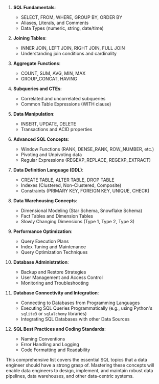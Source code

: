 1. **SQL Fundamentals**:
   - SELECT, FROM, WHERE, GROUP BY, ORDER BY
   - Aliases, Literals, and Comments
   - Data Types (numeric, string, date/time)

2. **Joining Tables**:
   - INNER JOIN, LEFT JOIN, RIGHT JOIN, FULL JOIN
   - Understanding join conditions and cardinality

3. **Aggregate Functions**:
   - COUNT, SUM, AVG, MIN, MAX
   - GROUP_CONCAT, HAVING

4. **Subqueries and CTEs**:
   - Correlated and uncorrelated subqueries
   - Common Table Expressions (WITH clause)

5. **Data Manipulation**:
   - INSERT, UPDATE, DELETE
   - Transactions and ACID properties

6. **Advanced SQL Concepts**:
   - Window Functions (RANK, DENSE_RANK, ROW_NUMBER, etc.)
   - Pivoting and Unpivoting data
   - Regular Expressions (REGEXP_REPLACE, REGEXP_EXTRACT)

7. **Data Definition Language (DDL)**:
   - CREATE TABLE, ALTER TABLE, DROP TABLE
   - Indexes (Clustered, Non-Clustered, Composite)
   - Constraints (PRIMARY KEY, FOREIGN KEY, UNIQUE, CHECK)

8. **Data Warehousing Concepts**:
   - Dimensional Modeling (Star Schema, Snowflake Schema)
   - Fact Tables and Dimension Tables
   - Slowly Changing Dimensions (Type 1, Type 2, Type 3)

9. **Performance Optimization**:
   - Query Execution Plans
   - Index Tuning and Maintenance
   - Query Optimization Techniques

10. **Database Administration**:
    - Backup and Restore Strategies
    - User Management and Access Control
    - Monitoring and Troubleshooting

11. **Database Connectivity and Integration**:
    - Connecting to Databases from Programming Languages
    - Executing SQL Queries Programmatically (e.g., using Python's `sqlite3` or `sqlalchemy` libraries)
    - Integrating SQL Databases with other Data Sources

12. **SQL Best Practices and Coding Standards**:
    - Naming Conventions
    - Error Handling and Logging
    - Code Formatting and Readability

This comprehensive list covers the essential SQL topics that a data engineer should have a strong grasp of. Mastering these concepts will enable data engineers to design, implement, and maintain robust data pipelines, data warehouses, and other data-centric systems.
